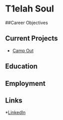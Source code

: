 # T1elah Soul

##Career Objectives

## Current Projects 

* [Camp Out](camp-out1/)

## Education 

## Employment 

## Links 

*[LinkedIn](linkedin.com/in/tielah-s-306041188)